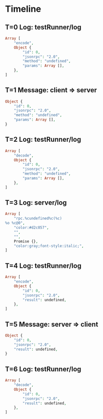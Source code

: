 # Timeline

## T=0 Log: testRunner/log

```php
Array [
    "encode",
    Object {
        "id": 0,
        "jsonrpc": "2.0",
        "method": "undefined",
        "params": Array [],
    },
]
```

## T=1 Message: client => server

```php
Object {
    "id": 0,
    "jsonrpc": "2.0",
    "method": "undefined",
    "params": Array [],
}
```

## T=2 Log: testRunner/log

```php
Array [
    "decode",
    Object {
        "id": 0,
        "jsonrpc": "2.0",
        "method": "undefined",
        "params": Array [],
    },
]
```

## T=3 Log: server/log

```php
Array [
    "rpc.%cundefined%c(%c)
%o %c@0",
    "color:#d2c057",
    "",
    "",
    Promise {},
    "color:gray;font-style:italic;",
]
```

## T=4 Log: testRunner/log

```php
Array [
    "encode",
    Object {
        "id": 0,
        "jsonrpc": "2.0",
        "result": undefined,
    },
]
```

## T=5 Message: server => client

```php
Object {
    "id": 0,
    "jsonrpc": "2.0",
    "result": undefined,
}
```

## T=6 Log: testRunner/log

```php
Array [
    "decode",
    Object {
        "id": 0,
        "jsonrpc": "2.0",
        "result": undefined,
    },
]
```
